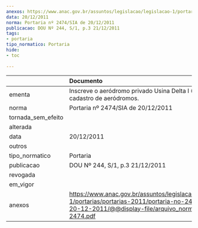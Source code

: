 ```yaml
---
anexos: https://www.anac.gov.br/assuntos/legislacao/legislacao-1/portarias/portarias-2011/portaria-no-2474-sia-de-20-12-2011/@@display-file/arquivo_norma/PA2011-2474.pdf
data: 20/12/2011
norma: Portaria nº 2474/SIA de 20/12/2011
publicacao: DOU Nº 244, S/1, p.3 21/12/2011
tags:
- portaria
tipo_normatico: Portaria
hide: 
- toc 
 
---
```


|                    | Documento                                                                                                                                                         |
|:-------------------|:------------------------------------------------------------------------------------------------------------------------------------------------------------------|
| ementa             | Inscreve o aeródromo privado Usina Delta I (MG) no cadastro de aeródromos.                                                                                        |
| norma              | Portaria nº 2474/SIA de 20/12/2011                                                                                                                                |
| tornada_sem_efeito |                                                                                                                                                                   |
| alterada           |                                                                                                                                                                   |
| data               | 20/12/2011                                                                                                                                                        |
| outros             |                                                                                                                                                                   |
| tipo_normatico     | Portaria                                                                                                                                                          |
| publicacao         | DOU Nº 244, S/1, p.3 21/12/2011                                                                                                                                   |
| revogada           |                                                                                                                                                                   |
| em_vigor           |                                                                                                                                                                   |
| anexos             | https://www.anac.gov.br/assuntos/legislacao/legislacao-1/portarias/portarias-2011/portaria-no-2474-sia-de-20-12-2011/@@display-file/arquivo_norma/PA2011-2474.pdf |